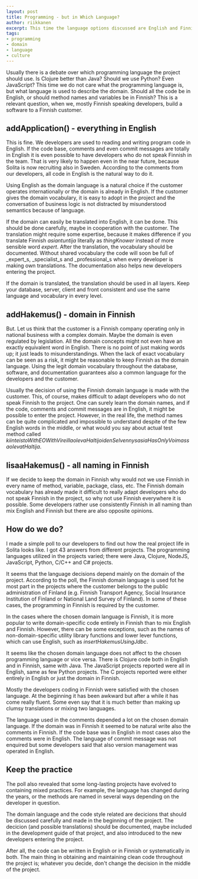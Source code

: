 ```yaml
---
layout: post
title: Programming - but in Which Language?
author: riikkanen
excerpt: This time the language options discussed are English and Finnish. Should I write a method called addApplication or addHakemus (hakemus being application in Finnish)?
tags:
- programming
- domain
- language
- culture
---
```


Usually there is a debate over which programming language the project should use. Is Clojure better than Java? Should we use Python? Even JavaScript? This time we do not care what the programming language is, but what language is used to describe the domain. Should all the code be in English, or should method names and variables be in Finnish? This is a relevant question, when we, mostly Finnish speaking developers, build a software to a Finnish customer. 

## addApplication() - everything in English 

This is fine. We developers are used to reading and writing program code in English. If the code base, comments and even commit messages are totally in English it is even possible to have developers who do not speak Finnish in the team. That is very likely to happen even in the near future, because Solita is now recruiting also in Sweden. According to the comments from our developers, all code in English is the natural way to do it.

Using English as the domain language is a natural choice if the customer operates internationally or the domain is already in English. If the customer gives the domain vocabulary, it is easy to adopt in the project and the conversation of business logic is not distracted by misunderstood semantics because of language.

If the domain can easily be translated into English, it can be done. This should be done carefully, maybe in cooperation with the customer. The translation might require some expertise, because it makes difference if you translate Finnish _asiantuntija_ literally as _thingKnower_ instead of more sensible word _expert_. After the translation, the vocabulary should be documented. Without shared vocabulary the code will soon be full of _expert_s, _specialist_s and _professional_s when every developer is making own translations. The documentation also helps new developers entering the project.

If the domain is translated, the translation should be used in all layers. Keep your database, server, client and front consistent and use the same language and vocabulary in every level.

## addHakemus() - domain in Finnish

But. Let us think that the customer is a Finnish company operating only in national business with a complex domain. Maybe the domain is even regulated by legislation. All the domain concepts might not even have an exactly equivalent word in English. There is no point of just making words up; it just leads to misunderstandings. When the lack of exact vocabulary can be seen as a risk, it might be reasonable to keep Finnish as the domain language. Using the legit domain vocabulary throughout the database, software, and documentation guarantees also a common language for the developers and the customer.

Usually the decision of using the Finnish domain language is made with the customer. This, of course, makes difficult to adapt developers who do not speak Finnish to the project. One can surely learn the domain names, and if the code, comments and commit messages are in English, it might be possible to enter the project. However, in the real life, the method names can be quite complicated and impossible to understand despite of the few English words in the middle, or what would you say about actual test method called _kiinteistoWithEOWithVireillaolevaHaltijoidenSelvennysasiaHasOnlyVoimassaolevatHaltija_.

## lisaaHakemus() - all naming in Finnish

If we decide to keep the domain in Finnish why would not we use Finnish in every name of method, variable, package, class, etc. The Finnish domain vocabulary has already made it difficult to really adapt developers who do not speak Finnish in the project, so why not use Finnish everywhere it is possible. Some developers rather use consistently Finnish in all naming than mix English and Finnish but there are also opposite opinions. 

## How do we do?

I made a simple poll to our developers to find out how the real project life in Solita looks like. I got 43 answers from different projects. The programming languages utilized in the projects varied; there were Java, Clojure, NodeJS, JavaScript, Python, C/C++ and C# projects.

It seems that the language decisions depend mainly on the domain of the project. According to the poll, the Finnish domain language is used fot he most part in the projects where the customer belongs to the public administration of Finland (e.g. Finnish Transport Agency, Social Insurance Institution of Finland or National Land Survey of Finland). In some of these cases, the programming in Finnish is required by the customer.

In the cases where the chosen domain language is Finnish, it is more popular to write domain-specific code entirely in Finnish than to mix English and Finnish. However, there can be some exceptions, such as the names of non-domain-specific utility library functions and lower lever functions, which can use English, such as _insertHakemusUsingJdbc_. 

It seems like the chosen domain language does not affect to the chosen programming language or vice versa. There is Clojure code both in English and in Finnish, same with Java. The JavaScript projects reported were all in English, same as few Python projects. The C projects reported were either entirely in English or just the domain in Finnish.

Mostly the developers coding in Finnish were satisfied with the chosen language. At the beginning it has been awkward but after a while it has come really fluent. Some even say that it is much better than making up clumsy translations or mixing two languages.

The language used in the comments depended a lot on the chosen domain language. If the domain was in Finnish it seemed to be natural write also the comments in Finnish. If the code base was in English in most cases also the comments were in English. The language of commit message was not enquired but some developers said that also version management was operated in English.

## Keep the practice

The poll also revealed that some long-lasting projects have evolved to containing mixed practices. For example, the language has changed during the years, or the methods are named in several ways depending on the developer in question. 

The domain language and the code style related are decicions that should be discussed carefully and made in the beginning of the project. The decicion (and possible translations) should be documented, maybe included in the development guide of that project, and also introduced to the new developers entering the project. 

After all, the code can be written in English or in Finnish or systematically in both. The main thing in obtaining and maintaining clean code throughout the project is; whatever you decide, don't change the decision in the middle of the project.



